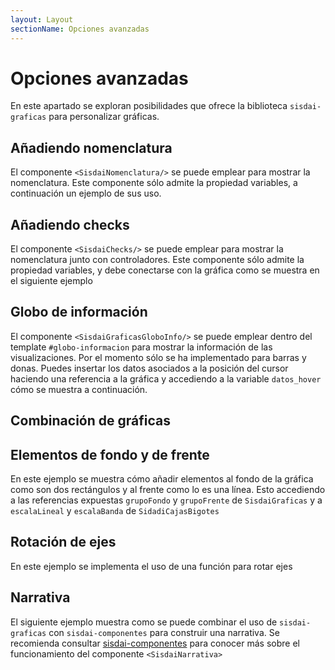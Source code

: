 ```yaml
---
layout: Layout
sectionName: Opciones avanzadas
---
```


# Opciones avanzadas

En este apartado se exploran posibilidades que ofrece la biblioteca `sisdai-graficas` para personalizar gráficas.

## Añadiendo nomenclatura

El componente `<SisdaiNomenclatura/>` se puede emplear para mostrar la nomenclatura. Este componente sólo admite la propiedad variables, a continuación un ejemplo de sus uso.

<utils-ejemplo-doc ruta="opciones-avanzadas/nomenclatura.vue"/>

## Añadiendo checks

El componente `<SisdaiChecks/>` se puede emplear para mostrar la nomenclatura junto con controladores. Este componente sólo admite la propiedad variables, y debe conectarse con la gráfica como se muestra en el siguiente ejemplo

<utils-ejemplo-doc ruta="opciones-avanzadas/checks.vue"/>

## Globo de información

El componente `<SisdaiGraficasGloboInfo/>` se puede emplear dentro del template `#globo-informacion` para mostrar la información de las visualizaciones. Por el momento sólo se ha implementado para barras y donas. Puedes insertar los datos asociados a la posición del cursor haciendo una referencia a la gráfica y accediendo a la variable `datos_hover` cómo se muestra a continuación.

<utils-ejemplo-doc ruta="opciones-avanzadas/globo-informacion.vue"/>

## Combinación de gráficas

<utils-ejemplo-doc ruta="opciones-avanzadas/combinacion.vue"/>

## Elementos de fondo y de frente

En este ejemplo se muestra cómo añadir elementos al fondo de la gráfica como son dos rectángulos y al frente como lo es una línea. Esto accediendo a las referencias expuestas `grupoFondo` y `grupoFrente` de `SisdaiGraficas` y a `escalaLineal` y `escalaBanda` de `SidadiCajasBigotes`

<utils-ejemplo-doc ruta="opciones-avanzadas/elementos.vue"/>

## Rotación de ejes

En este ejemplo se implementa el uso de una función para rotar ejes

<utils-ejemplo-doc ruta="opciones-avanzadas/rotacion-ejes.vue"/>

<utils-ejemplo-doc ruta="opciones-avanzadas/modificando-datos-checks.vue"/>

## Narrativa

El siguiente ejemplo muestra como se puede combinar el uso de `sisdai-graficas` con `sisdai-componentes` para construir una narrativa. Se recomienda consultar [sisdai-componentes](https://codigo.conahcyt.mx/sisdai/sisdai-componentes) para conocer más sobre el funcionamiento del componente `<SisdaiNarrativa>`

<utils-ejemplo-doc ruta="opciones-avanzadas/narrativa.vue"/>
